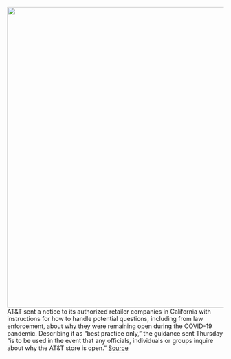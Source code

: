 <img src='https://cdn.vox-cdn.com/thumbor/oDYdk4C84wpcKYwKEhJYapgYX5o=/0x0:2040x1360/1200x800/filters:focal(857x517:1183x843)/cdn.vox-cdn.com/uploads/chorus_image/image/66533092/acastro_180322_1777_0001.0.jpg' width='700px' /><br/>
AT&T sent a notice to its authorized retailer companies in California with instructions for how to handle potential questions, including from law enforcement, about why they were remaining open during the COVID-19 pandemic. Describing it as “best practice only,” the guidance sent Thursday “is to be used in the event that any officials, individuals or groups inquire about why the AT&T store is open.”
<a href='https://www.theverge.com/2020/3/20/21188164/att-retail-stores-coronavirus-leaked-memo-essential-business-services'> Source <a/>